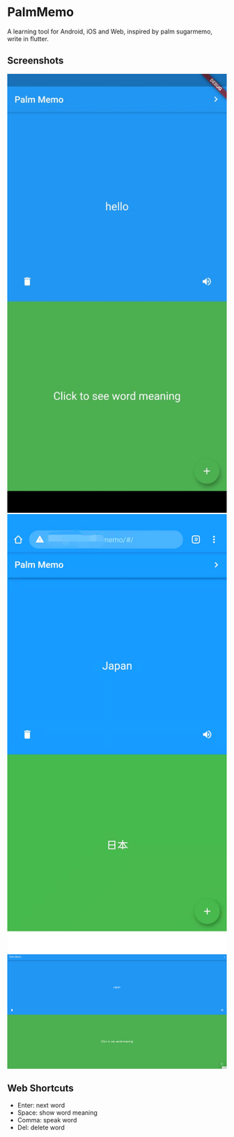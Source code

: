 # PalmMemo

A learning tool for Android, iOS and Web, inspired by palm sugarmemo, write in flutter. 

## Screenshots
![Android](screenshots/android.png)
![Mobile](screenshots/mobile_web.png)
![Desktop](screenshots/desktop_web.png)

## Web Shortcuts
- Enter: next word
- Space: show word meaning
- Comma: speak word
- Del: delete word
